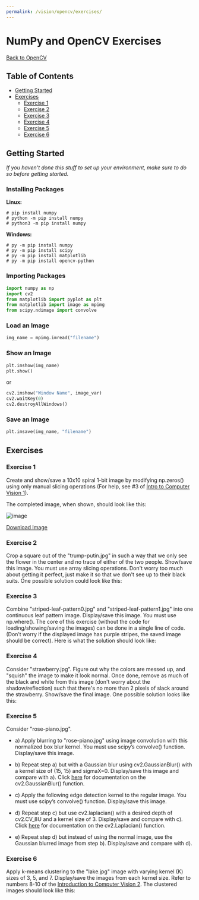 ```yaml
---
permalink: /vision/opencv/exercises/
---
```


# NumPy and OpenCV Exercises

[Back to OpenCV](/docs/vision/opencv)

## Table of Contents

- [Getting Started](#getting-started)
- [Exercises](#exercises)
    - [Exercise 1](#exercise-1)
    - [Exercise 2](#exercise-2)
    - [Exercise 3](#exercise-3)
    - [Exercise 4](#exercise-4)
    - [Exercise 5](#exercise-5)
    - [Exercise 6](#exercise-6)

## Getting Started

*If you haven't done this stuff to set up your environment, make sure to do so before getting started.*

### Installing Packages

**Linux:**

```
# pip install numpy
# python -m pip install numpy
# python3 -m pip install numpy
```

**Windows:**

```
# py -m pip install numpy
# py -m pip install scipy
# py -m pip install matplotlib
# py -m pip install opencv-python
```

### Importing Packages

```python
import numpy as np
import cv2
from matplotlib import pyplot as plt
from matplotlib import image as mpimg
from scipy.ndimage import convolve
```

### Load an Image

```python
img_name = mpimg.imread("filename")
```

### Show an Image

```python
plt.imshow(img_name)
plt.show()
```
or
```python
cv2.imshow("Window Name", image_var)
cv2.waitKey(0)
cv2.destroyAllWindows()
```

### Save an Image

```python
plt.imsave(img_name, "filename")
```

## Exercises

### Exercise 1

Create and show/save a 10x10 spiral 1-bit image by modifying np.zeros() using only manual slicing operations (For help, see #3 of [Intro to Computer Vision 1](/docs/vision/opencv/intro1/)).

The completed image, when shown, should look like this:

![image](https://raw.githubusercontent.com/MissouriMRR/docs/main/subteams/vision/opencv/practice_problems/images/ex1_solution.jpg)

[Download Image](https://raw.githubusercontent.com/MissouriMRR/docs/main/subteams/vision/opencv/practice_problems/images/ex1_solution.jpg)

### Exercise 2

Crop a square out of the "trump-putin.jpg" in such a way that we only see the flower in the center and no trace of either of the two people. Show/save this image. You must use array slicing operations. Don't worry too much about getting it perfect, just make it so that we don't see up to their black suits.
One possible solution could look like this:

### Exercise 3

Combine "striped-leaf-pattern0.jpg" and "striped-leaf-pattern1.jpg" into one continuous leaf pattern image. Display/save this image. You must use np.where(). The core of this exercise (without the code for loading/showing/saving the images) can be done in a single line of code. (Don’t worry if the displayed image has purple stripes, the saved image should be correct).
Here is what the solution should look like:

### Exercise 4

Consider "strawberry.jpg". Figure out why the colors are messed up, and "squish" the image to make it look normal. Once done, remove as much of the black and white from this image (don't worry about the shadow/reflection) such that there's no more than 2 pixels of slack around the strawberry. Show/save the final image.
One possible solution looks like this:

### Exercise 5

Consider "rose-piano.jpg".
- a) Apply blurring to "rose-piano.jpg" using image convolution with this normalized box blur kernel. You must use scipy’s convolve() function. Display/save this image.

- b) Repeat step a) but with a Gaussian blur using cv2.GaussianBlur() with a kernel size of (15, 15) and sigmaX=0. Display/save this image and compare with a). Click [here](https://docs.opencv.org/master/d4/d86/group__imgproc__filter.html#gaabe8c836e97159a9193fb0b11ac52cf1) for documentation on the cv2.GaussianBlur() function.

- c) Apply the following edge detection kernel to the regular image. You must use scipy’s convolve() function. Display/save this image.

- d) Repeat step c) but use cv2.laplacian() with a desired depth of cv2.CV_8U and a kernel size of 3. Display/save and compare with c). Click [here](https://docs.opencv.org/master/d4/d86/group__imgproc__filter.html#gad78703e4c8fe703d479c1860d76429e6) for documentation on the cv2.Laplacian() function.

- e) Repeat step d) but instead of using the normal image, use the Gaussian blurred image from step b). Display/save and compare with d).

### Exercise 6

Apply k-means clustering to the "lake.jpg" image with varying kernel (K) sizes of 3, 5, and 7. Display/save the images from each kernel size. Refer to numbers 8-10 of the [Introduction to Computer Vision 2](/docs/vision/opencv/intro2/).
The clustered images should look like this:
